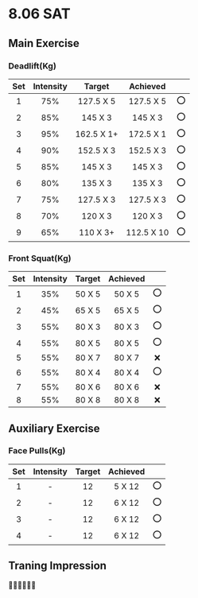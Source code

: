 # 8.06 SAT

## Main Exercise



### Deadlift(Kg)

| Set  | Intensity |   Target   |  Achieved  |      |
| :--: | :-------: | :--------: | :--------: | :--: |
|  1   |    75%    | 127.5 X 5  | 127.5 X 5  |  ⭕   |
|  2   |    85%    |  145 X 3   |  145 X 3   |  ⭕   |
|  3   |    95%    | 162.5 X 1+ | 172.5 X 1  |  ⭕   |
|  4   |    90%    | 152.5 X 3  | 152.5 X 3  |  ⭕   |
|  5   |    85%    |  145 X 3   |  145 X 3   |  ⭕   |
|  6   |    80%    |  135 X 3   |  135 X 3   |  ⭕   |
|  7   |    75%    | 127.5 X 3  | 127.5 X 3  |  ⭕   |
|  8   |    70%    |  120 X 3   |  120 X 3   |  ⭕   |
|  9   |    65%    |  110 X 3+  | 112.5 X 10 |  ⭕   |



### Front Squat(Kg)

| Set  | Intensity | Target | Achieved |      |
| :--: | :-------: | :----: | :------: | :--: |
|  1   |    35%    | 50 X 5 |  50 X 5  |  ⭕   |
|  2   |    45%    | 65 X 5 |  65 X 5  |  ⭕   |
|  3   |    55%    | 80 X 3 |  80 X 3  |  ⭕   |
|  4   |    55%    | 80 X 5 |  80 X 5  |  ⭕   |
|  5   |    55%    | 80 X 7 |  80 X 7  |  ❌   |
|  6   |    55%    | 80 X 4 |  80 X 4  |  ⭕   |
|  7   |    55%    | 80 X 6 |  80 X 6  |  ❌   |
|  8   |    55%    | 80 X 8 |  80 X 8  |  ❌   |



## Auxiliary Exercise

### Face Pulls(Kg)

| Set  | Intensity | Target | Achieved |      |
| :--: | :-------: | :----: | :------: | :--: |
|  1   |     -     |   12   |  5 X 12  |  ⭕   |
|  2   |     -     |   12   |  6 X 12  |  ⭕   |
|  3   |     -     |   12   |  6 X 12  |  ⭕   |
|  4   |     -     |   12   |  6 X 12  |  ⭕   |



## Traning Impression

💯💯💯💯💯💯

